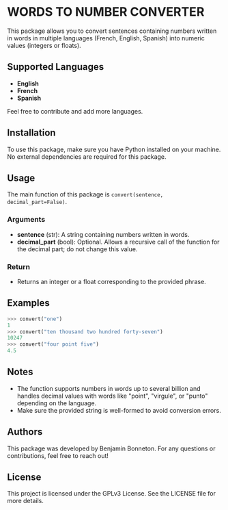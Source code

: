 # WORDS TO NUMBER CONVERTER

This package allows you to convert sentences containing numbers written in words in multiple languages (French, English, Spanish) into numeric values (integers or floats).

## Supported Languages

- **English**
- **French**
- **Spanish**

Feel free to contribute and add more languages.

## Installation

To use this package, make sure you have Python installed on your machine. No external dependencies are required for this package.

## Usage

The main function of this package is `convert(sentence, decimal_part=False)`.

### Arguments

- **sentence** (str): A string containing numbers written in words.
- **decimal_part** (bool): Optional. Allows a recursive call of the function for the decimal part; do not change this value.

### Return

- Returns an integer or a float corresponding to the provided phrase.

## Examples

```python
>>> convert("one")
1
>>> convert("ten thousand two hundred forty-seven")
10247
>>> convert("four point five")
4.5
```

## Notes

- The function supports numbers in words up to several billion and handles decimal values with words like "point", "virgule", or "punto" depending on the language.
- Make sure the provided string is well-formed to avoid conversion errors.

## Authors

This package was developed by Benjamin Bonneton. For any questions or contributions, feel free to reach out!

## License

This project is licensed under the GPLv3 License. See the LICENSE file for more details.
